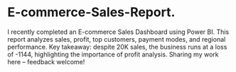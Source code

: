 # E-commerce-Sales-Report.
I recently completed an E-commerce Sales Dashboard using Power BI. This report analyzes sales, profit, top customers, payment modes, and regional performance. Key takeaway: despite 20K sales, the business runs at a loss of -1144, highlighting the importance of profit analysis. Sharing my work here – feedback welcome!
